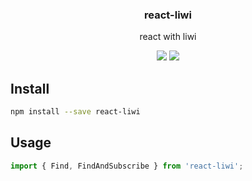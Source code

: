 <h3 align="center">
  react-liwi
</h3>

<p align="center">
  react with liwi
</p>

<p align="center">
  <a href="https://npmjs.org/package/react-liwi"><img src="https://img.shields.io/npm/v/react-liwi.svg?style=flat-square"></a>
  <a href="https://david-dm.org/liwijs/liwi?path=packages/react-liwi"><img src="https://david-dm.org/liwijs/liwi.svg?path=packages/react-liwi?style=flat-square"></a>
</p>

## Install

```bash
npm install --save react-liwi
```

## Usage

```js
import { Find, FindAndSubscribe } from 'react-liwi';
```
